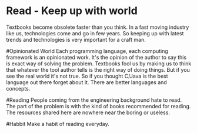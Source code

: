 # Read - Keep up with world
Textbooks become obsolete faster than you think. In a fast moving industry like us, technologies come and go in few years. So keeping up with latest trends and technologies is very important for a craft man.

#Opinionated World
Each programming language, each computing framework is an opinionated work. It's the opinion of the author to say this is exact way of solving the problem. Textbooks fool us by making us to think that whatever the tool author tells is the right way of doing things. But if you see the real world it's not true. So if you thought C/Java is the best language out there forget about it. There are better languages and concepts.

#Reading
People coming from the engineering background hate to read. The part of the problem is with the kind of books recommended for reading. The resources shared here are nowhere near the boring or useless.

#Habbit
Make a habit of reading everyday.



